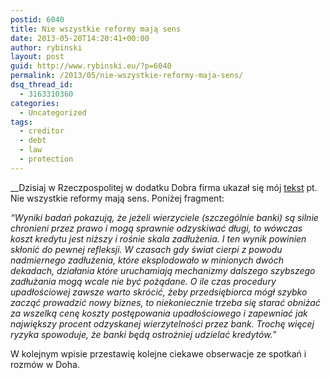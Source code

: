 ```yaml
---
postid: 6040
title: Nie wszystkie reformy mają sens
date: 2013-05-20T14:20:41+00:00
author: rybinski
layout: post
guid: http://www.rybinski.eu/?p=6040
permalink: /2013/05/nie-wszystkie-reformy-maja-sens/
dsq_thread_id:
  - 3163310360
categories:
  - Uncategorized
tags:
  - creditor
  - debt
  - law
  - protection
---
```

__Dzisiaj w Rzeczpospolitej w dodatku Dobra firma ukazał się mój [tekst](http://archiwum.rp.pl/artykul/1189460-Nie-wszystkie-reformy-maja-sens.html) pt. Nie wszystkie reformy mają sens. Poniżej fragment:

_“Wyniki badań pokazują, że jeżeli wierzyciele (szczególnie banki) są silnie chronieni przez prawo i mogą sprawnie odzyskiwać długi, to wówczas koszt kredytu jest niższy i rośnie skala zadłużenia. I ten wynik powinien skłonić do pewnej refleksji. W czasach gdy świat cierpi z powodu nadmiernego zadłużenia, które eksplodowało w minionych dwóch dekadach, działania które uruchamiają mechanizmy dalszego szybszego zadłużania mogą wcale nie być pożądane. O ile czas procedury upadłościowej zawsze warto skrócić, żeby przedsiębiorca mógł szybko zacząć prowadzić nowy biznes, to niekoniecznie trzeba się starać obniżać za wszelką cenę koszty postępowania upadłościowego i zapewniać jak największy procent odzyskanej wierzytelności przez bank. Trochę więcej ryzyka spowoduje, że banki będą ostrożniej udzielać kredytów.”_

W kolejnym wpisie przestawię kolejne ciekawe obserwacje ze spotkań i rozmów w Doha.
